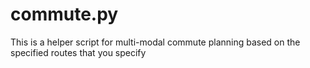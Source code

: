 # commute.py
This is a helper script for multi-modal commute planning based on the specified routes that you specify
